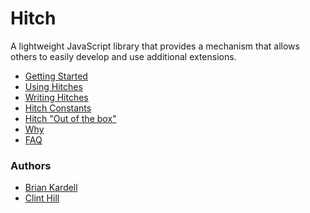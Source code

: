 Hitch
=========
A lightweight JavaScript library that provides a mechanism that allows others to easily develop and use additional extensions.

* [Getting Started](wiki/Getting-Started)
* [Using Hitches](wiki/Using-Hitches)
* [Writing Hitches](wiki/Writing-Hitches)
* [Hitch Constants](wiki/Hitch-Constants)
* [Hitch "Out of the box"](wiki/Out-of-the-Box)
* [Why](wiki/Why-Hitch)
* [FAQ](wiki/FAQ)

### Authors
* [Brian Kardell](mailto:bkardell@gmail.com?subject=Hitch)
* [Clint Hill](mailto:clint.hill@gmail.com?subject=Hitch)